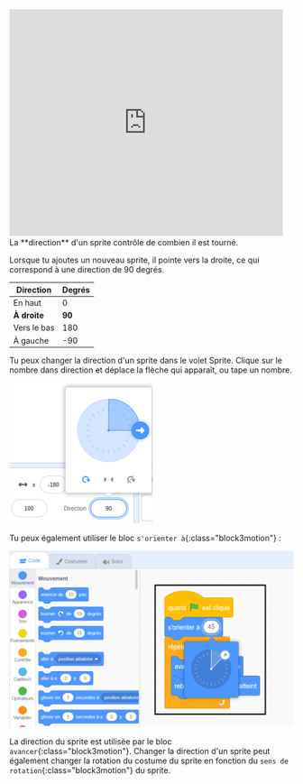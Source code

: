 
<div class="scratch-preview">
<iframe src="https://scratch.mit.edu/projects/542788512/embed" allowtransparency="true" width="485" height="402" frameborder="0" scrolling="no" allowfullscreen></iframe>
</div>
La **direction** d'un sprite contrôle de combien il est tourné.

Lorsque tu ajoutes un nouveau sprite, il pointe vers la droite, ce qui correspond à une direction de 90 degrés.

| Direction    | Degrés |
| ------------ | ------ |
| En haut      | 0      |
| **À droite** | **90** |
| Vers le bas  | 180    |
| À gauche     | -90    |


Tu peux changer la direction d'un sprite dans le volet Sprite. Clique sur le nombre dans direction et déplace la flèche qui apparaît, ou tape un nombre.

![](images/sprite-direction-pane.png)

Tu peux également utiliser le bloc `s'orienter à`{:class="block3motion"} :

![](images/point-in-direction.png)

La direction du sprite est utilisée par le bloc `avancer`{:class="block3motion"}. Changer la direction d'un sprite peut également changer la rotation du costume du sprite en fonction du `sens de rotation`{:class="block3motion"} du sprite.

